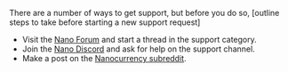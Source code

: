 There are a number of ways to get support, but before you do so, [outline steps to take before starting a new support request]

- Visit the [Nano Forum](https://forum.nano.org/c/support/10) and start a thread in the support category.
- Join the [Nano Discord](https://chat.nano.org/) and ask for help on the support channel.
- Make a post on the [Nanocurrency subreddit](https://www.reddit.com/r/nanocurrency/).
